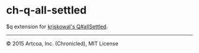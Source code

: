 # ch-q-all-settled

$q extension for <a href="https://github.com/kriskowal/q/wiki/API-Reference#promiseallsettled">kriskowal's Q#allSettled</a>.

<hr>

&copy; 2015 Artcoa, Inc. (Chronicled), MIT License
